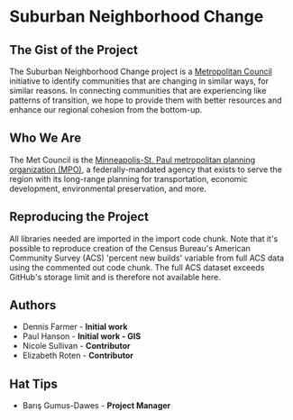 # Suburban Neighborhood Change

## The Gist of the Project

The Suburban Neighborhood Change project is a [Metropolitan Council](https://metrocouncil.org) initiative to identify communities that are changing in similar ways, for similar reasons.  In connecting communities that are experiencing like patterns of transition, we hope to provide them with better resources and enhance our regional cohesion from the bottom-up.

## Who We Are

The Met Council is the [Minneapolis-St. Paul metropolitan planning organization (MPO)](https://metrocouncil.org/About-Us/The-Council-Who-We-Are.aspx), a federally-mandated agency that exists to serve the region with its long-range planning for transportation, economic development, environmental preservation, and more.

## Reproducing the Project

All libraries needed are imported in the import code chunk.  Note that it's possible to reproduce creation of the Census Bureau's American Community Survey (ACS) 'percent new builds' variable from full ACS data using the commented out code chunk.  The full ACS dataset exceeds GitHub's storage limit and is therefore not available here.

## Authors
* Dennis Farmer - **Initial work**
* Paul Hanson - **Initial work - GIS**
* Nicole Sullivan - **Contributor**
* Elizabeth Roten - **Contributor**

## Hat Tips
* Barış Gumus-Dawes - **Project Manager**